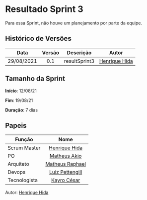 ﻿---
layout: page_slowbrows
tag: slowbrows
---
# Resultado Sprint 3

Para essa Sprint, não houve um planejamento por parte da equipe.

## Histórico de Versões

| Data       | Versão | Descrição                      | Autor             |
| :--------: | :----: | :----------:                   | :---------------: |
| 29/08/2021 |    0.1   | resultSprint3 | [Henrique Hida](https://github.com/HenriqueHida)|

## Tamanho da Sprint

**Início**: 12/08/21

**Fim**: 19/08/21

**Duração**: 7 dias

## Papeis

|      Função      |            Nome            |
|------------------|:--------------------------:|
| Scrum Master | [Henrique Hida](https://github.com/HenriqueHida) |
| PO | [Matheus Akio](https://github.com/matheusakio) |
| Arquiteto | [Matheus Raphael](https://github.com/matheusrazor) |
| Devops | [Luiz Pettengill](https://github.com/LuizPettengill) |
| Tecnologista | [Kayro César](https://github.com/kayrocesar)

Autor: [Henrique Hida](https://github.com/HenriqueHida)

